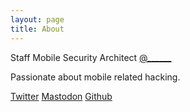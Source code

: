 ```yaml
---
layout: page
title: About
---
```


Staff Mobile Security Architect [@______](https://youtu.be/tCHKIdup5Lo?si=XZzLTlztVa6xmLZH)

Passionate about mobile related hacking.

[Twitter](https://twitter.com/n0ps3)
[Mastodon](@n0ps@infosec.exchange)
[Github](https://github.com/n0psn0ps)
